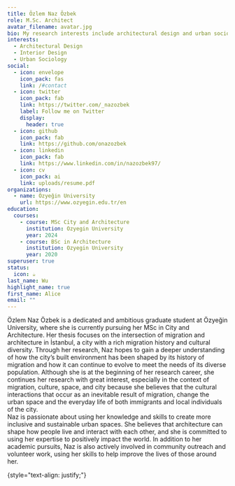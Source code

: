 ```yaml
---
title: Özlem Naz Özbek
role: M.Sc. Architect
avatar_filename: avatar.jpg
bio: My research interests include architectural design and urban sociology.
interests:
  - Architectural Design
  - Interior Design
  - Urban Sociology
social:
  - icon: envelope
    icon_pack: fas
    link: /#contact
  - icon: twitter
    icon_pack: fab
    link: https://twitter.com/_nazozbek
    label: Follow me on Twitter
    display:
      header: true
  - icon: github
    icon_pack: fab
    link: https://github.com/onazozbek
  - icon: linkedin
    icon_pack: fab
    link: https://www.linkedin.com/in/nazozbek97/
  - icon: cv
    icon_pack: ai
    link: uploads/resume.pdf
organizations:
  - name: Özyeğin University
    url: https://www.ozyegin.edu.tr/en
education:
  courses:
    - course: MSc City and Architecture
      institution: Ozyegin University
      year: 2024
    - course: BSc in Architecture
      institution: Ozyegin University
      year: 2020
superuser: true
status:
  icon: ☕️
last_name: Wu
highlight_name: true
first_name: Alice
email: ""
---
```

<!--StartFragment-->

Özlem Naz Özbek is a dedicated and ambitious graduate student at Özyeğin University, where she is currently pursuing her MSc in City and Architecture. Her thesis focuses on the intersection of migration and architecture in İstanbul, a city with a rich migration history and cultural diversity. Through her research, Naz hopes to gain a deeper understanding of how the city’s built environment has been shaped by its history of migration and how it can continue to evolve to meet the needs of its diverse population. Although she is at the beginning of her research career, she continues her research with great interest, especially in the context of migration, culture, space, and city because she believes that the cultural interactions that occur as an inevitable result of migration, change the urban space and the everyday life of both immigrants and local individuals of the city.\
Naz is passionate about using her knowledge and skills to create more inclusive and sustainable urban spaces. She believes that architecture can shape how people live and interact with each other, and she is committed to using her expertise to positively impact the world. In addition to her academic pursuits, Naz is also actively involved in community outreach and volunteer work, using her skills to help improve the lives of those around her.

<!--EndFragment-->
{style="text-align: justify;"}